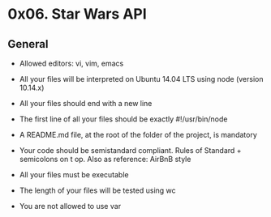 0x06. Star Wars API
=
<h2>General</h2>

* Allowed editors: vi, vim, emacs

* All your files will be interpreted on Ubuntu 14.04 LTS using node (version 10.14.x)

* All your files should end with a new line

* The first line of all your files should be exactly #!/usr/bin/node

* A README.md file, at the root of the folder of the project, is mandatory

* Your code should be semistandard compliant. Rules of Standard + semicolons on t
op. Also as reference: AirBnB style

* All your files must be executable

* The length of your files will be tested using wc

* You are not allowed to use var